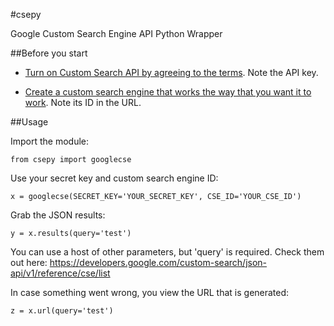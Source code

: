 #csepy

Google Custom Search Engine API Python Wrapper

##Before you start

* [Turn on Custom Search API by agreeing to the terms](https://console.developers.google.com/).  Note the API key.

* [Create a custom search engine that works the way that you want it to work](https://www.google.com/cse/all).  Note its ID in the URL.

##Usage

Import the module:

    from csepy import googlecse

Use your secret key and custom search engine ID:

    x = googlecse(SECRET_KEY='YOUR_SECRET_KEY', CSE_ID='YOUR_CSE_ID')

Grab the JSON results:

    y = x.results(query='test')

You can use a host of other parameters, but 'query' is required.  Check them out here: https://developers.google.com/custom-search/json-api/v1/reference/cse/list

In case something went wrong, you view the URL that is generated:

    z = x.url(query='test')